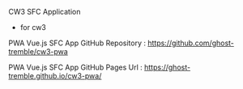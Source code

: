 CW3 SFC Application 
- for cw3


PWA Vue.js SFC App GitHub Repository : https://github.com/ghost-tremble/cw3-pwa

PWA Vue.js SFC App GitHub Pages Url :  https://ghost-tremble.github.io/cw3-pwa/

